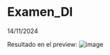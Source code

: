 # Examen_DI
14/11/2024

Resultado en el preview:
![image](https://github.com/user-attachments/assets/613eb8fd-f7cf-42a0-95c6-fd54871b0926)
